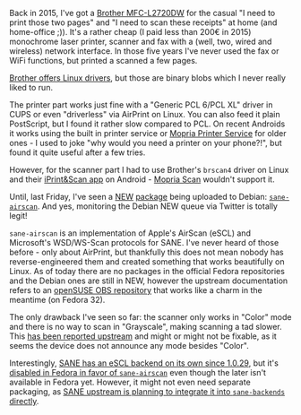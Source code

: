 <!--
.. title: Scanning with a Brother MFC-L2720DW on Linux without any binary blobs
.. slug: scanning-with-a-brother-mfc-l2720dw-on-linux-without-any-binary-blobs
.. date: 2020-07-15 19:08:05 UTC
.. tags: english,linux,planet-debian,software
.. category: 
.. link: 
.. description: 
.. type: text
-->

Back in 2015, I've got a [Brother MFC-L2720DW](https://www.brother-usa.com/products/mfcl2720dw) for the casual "I need to print those two pages" and "I need to scan these receipts" at home (and home-office ;)). It's a rather cheap (I paid less than 200€ in 2015) monochrome laser printer, scanner and fax with a (well, two, wired and wireless) network interface. In those five years I've never used the fax or WiFi functions, but printed a scanned a few pages.

[Brother offers Linux drivers](https://support.brother.com/g/b/downloadtop.aspx?c=us&lang=en&prod=mfcl2720dw_us_eu_as), but those are binary blobs which I never really liked to run.

The printer part works just fine with a "Generic PCL 6/PCL XL" driver in CUPS or even "driverless" via AirPrint on Linux. You can also feed it plain PostScript, but I found it rather slow compared to PCL. On recent Androids it works using the built in printer service or [Mopria Printer Service](https://play.google.com/store/apps/details?id=org.mopria.printplugin) for older ones - I used to joke "why would you need a printer on your phone?!", but found it quite useful after a few tries.

However, for the scanner part I had to use Brother's `brscan4` driver on Linux and their [iPrint&Scan app](https://play.google.com/store/apps/details?id=com.brother.mfc.brprint) on Android - [Mopria Scan](https://play.google.com/store/apps/details?id=org.mopria.scan.application) wouldn't support it.

Until, last Friday, I've seen a [NEW](https://twitter.com/DebianNew/status/1281648320264327168) [package](https://ftp-master.debian.org//new/sane-airscan_0.99.8-1.html) being uploaded to Debian: [`sane-airscan`](https://github.com/alexpevzner/sane-airscan). And yes, monitoring the Debian NEW queue via Twitter is totally legit!

`sane-airscan` is an implementation of Apple's AirScan (eSCL) and Microsoft's WSD/WS-Scan protocols for SANE. I've never heard of those before - only about AirPrint, but thankfully this does not mean nobody has reverse-engineered them and created something that works beautifully on Linux. As of today there are no packages in the official Fedora repositories and the Debian ones are still in NEW, however the upstream documentation refers to an [openSUSE OBS repository](https://software.opensuse.org//download.html?project=home%3Apzz&package=sane-airscan) that works like a charm in the meantime (on Fedora 32).

The only drawback I've seen so far: the scanner only works in "Color" mode and there is no way to scan in "Grayscale", making scanning a tad slower. This [has been reported upstream](https://github.com/alexpevzner/sane-airscan/issues/49#issuecomment-656714897) and might or might not be fixable, as it seems the device does not announce any mode besides "Color".

Interestingly, [SANE has an eSCL backend on its own since 1.0.29](https://gitlab.com/sane-project/backends/-/commit/7c34046a396045c8e042d80674c6ef1ea880d97d), but it's [disabled in Fedora in favor of `sane-airscan`](919b6c52ecd394850cbd300e4fc38f2a2aa64b25) even though the later isn't available in Fedora yet. However, it might not even need separate packaging, as [SANE upstream is planning to integrate it into `sane-backends` directly](https://gitlab.com/sane-project/backends/-/issues/202).
